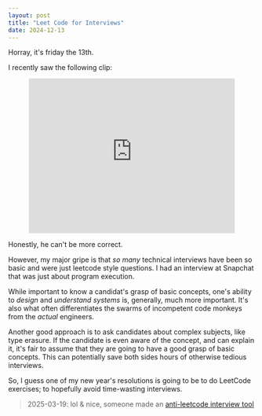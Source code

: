 ```yaml
---
layout: post
title: "Leet Code for Interviews"
date: 2024-12-13
---
```


Horray, it's friday the 13th.

I recently saw the following clip:

<iframe width="420" height="315" style="display:block; margin: 0 auto;" src="https://www.youtube.com/embed/7gRWQqh5vVY" frameborder="0" allowfullscreen></iframe>

Honestly, he can't be more correct.

However, my major gripe is that *so many* technical interviews have been so basic and were just leetcode style questions.
I had an interview at Snapchat that was just about program execution.

While important to know a candidat's grasp of basic concepts, one's ability to *design* and *understand* *systems* is, generally, much more important.
It's also what often differentiates the swarms of incompetent code monkeys from the *actual* engineers.

Another good approach is to ask candidates about complex subjects, like type erasure.
If the candidate is even aware of the concept, and can explain it, it's fair to assume that they are going to have a good grasp of basic concepts.
This can potentially save both sides hours of otherwise tedious interviews.

So, I guess one of my new year's resolutions is going to be to do LeetCode exercises; to hopefully avoid time-wasting interviews.

> 2025-03-19: lol & nice, someone made an [anti-leetcode interview tool](https://www.youtube.com/watch?v=MzcI-fu5mkE&ab_channel=Melkey)

